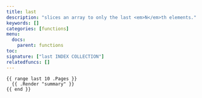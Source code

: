 ```yaml
---
title: last
description: "slices an array to only the last <em>N</em>th elements."
keywords: []
categories: [functions]
menu:
  docs:
    parent: functions
toc:
signature: ["last INDEX COLLECTION"]
relatedfuncs: []
---
```


```go-html-template
{{ range last 10 .Pages }}
  {{ .Render "summary" }}
{{ end }}
```
